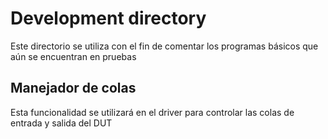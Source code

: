 # Development directory
Este directorio se utiliza con el fin de comentar los programas básicos que aún se encuentran en pruebas
## Manejador de colas
Esta funcionalidad se utilizará en el driver para controlar las colas de entrada y salida del DUT
